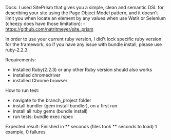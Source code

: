 Docs:
I used SitePrism that gives you a simple, clean and semantic DSL
for describing your site using the Page Object Model pattern, and it doesn't limit
you when locate an element by any values when use Watir or Selenium (cheezy does have those limitation):
    - https://github.com/natritmeyer/site_prism

In order to use your current ruby version, I did't lock specific ruby version for the framework,
so if you have any issue with bundle install, please use ruby-2.2.3.

Requirements:
 - installed Ruby(2.2.3) or any other Ruby version should also works
 - installed chromedriver
 - installed Chrome browser

 How to run test:
 - navigate to the branch_project folder
 - install bundler (gem install bundler), on a first run
 - install all ruby gems (bundle install)
 - run tests: bundle exec rspec

 Expected result:
 Finished in ** seconds (files took ** seconds to load)
 1 example, 0 failures
